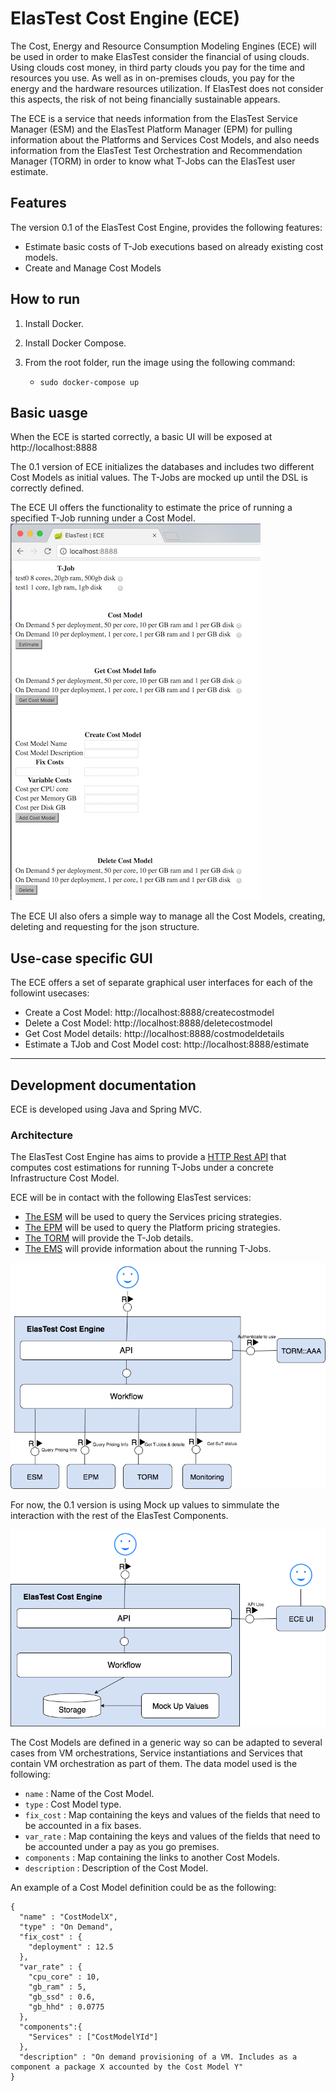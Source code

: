 # ElasTest Cost Engine (ECE)

The Cost, Energy and Resource Consumption Modeling Engines (ECE) will be used in order to make ElasTest consider the financial of using clouds. Using clouds cost money, in third party clouds you pay for the time and resources you use. As well as in on-premises clouds, you pay for the energy and the hardware resources utilization. If ElasTest does not consider this aspects, the risk of not being financially sustainable appears.

The ECE is a service that needs information from the ElasTest Service Manager (ESM) and the ElasTest Platform Manager (EPM) for pulling information about the Platforms and Services Cost Models, and also needs information from the ElasTest Test Orchestration and Recommendation Manager (TORM) in order to know what T-Jobs can the ElasTest user estimate.

## Features

The version 0.1 of the ElasTest Cost Engine, provides the following features:

- Estimate basic costs of T-Job executions based on already existing cost models.
- Create and Manage Cost Models

## How to run

1. Install Docker.

2. Install Docker Compose. 

3. From the root folder, run the image using the following command: 
   - `sudo docker-compose up`

## Basic uasge

When the ECE is started correctly, a basic UI will be exposed at http://localhost:8888

The 0.1 version of ECE initializes the databases and includes two different Cost Models as initial values. The T-Jobs are 
mocked up until the DSL is correctly defined. 

The ECE UI offers the functionality to estimate the price of running a specified T-Job running under a Cost Model. 
![ElasTest Cost Engine Demo Interface v0.1](imgs/CostEngine002Demo.png)

The ECE UI also ofers a simple way to manage all the Cost Models, creating, deleting and requesting for the json structure.

## Use-case specific GUI

The ECE offers a set of separate graphical user interfaces for each of the followint usecases:

- Create a Cost Model: http://localhost:8888/createcostmodel
- Delete a Cost Model: http://localhost:8888/deletecostmodel
- Get Cost Model details: http://localhost:8888/costmodeldetails
- Estimate a TJob and Cost Model cost: http://localhost:8888/estimate

---

## Development documentation


ECE is developed using Java and Spring MVC. 
### Architecture

The ElasTest Cost Engine has aims to provide a [HTTP Rest API](http://elastest.io/docs/api/ece/) that computes cost 
estimations for running T-Jobs under a concrete Infrastructure Cost Model.

ECE will be in contact with the following ElasTest services:
   - [The ESM](https://github.com/elastest/elastest-service-manager) will be used to query the Services pricing strategies.
   - [The EPM](https://github.com/elastest/elastest-platform-manager) will be used to query the Platform pricing strategies.
   - [The TORM](https://github.com/elastest/elastest-torm) will provide the T-Job details.
   - [The EMS](https://github.com/elastest/elastest-monitoring-service) will provide information about the running T-Jobs.


![ElasTest Cost Engine final architecture](imgs/ECEArch.png)

For now, the 0.1 version is using Mock up values to simmulate the interaction with the rest of the ElasTest Components.


![ElasTest Cost Engine Mock up architecture](imgs/MockECE.png)

The Cost Models are defined in a generic way so can be adapted to several cases from VM orchestrations, Service 
instantiations and Services that contain VM orchestration as part of them. The data model used is the following:

   - `name` : Name of the Cost Model.
   - `type` : Cost Model type.
   - `fix_cost` : Map containing the keys and values of the fields that need to be accounted in a fix bases.
   - `var_rate` : Map containing the keys and values of the fields that need to be accounted under a pay as you go premises.
   - `components` : Map containing the links to another Cost Models.
   - `description` : Description of the Cost Model.


An example of a Cost Model definition could be as the following:

```
{
  "name" : "CostModelX",
  "type" : "On Demand",
  "fix_cost" : {
    "deployment" : 12.5
  },
  "var_rate" : {
    "cpu_core" : 10, 
    "gb_ram" : 5, 
    "gb_ssd" : 0.6,
    "gb_hhd" : 0.0775
  },
  "components":{
    "Services" : ["CostModelYId"]
  },
  "description" : "On demand provisioning of a VM. Includes as a component a package X accounted by the Cost Model Y"
}
```
